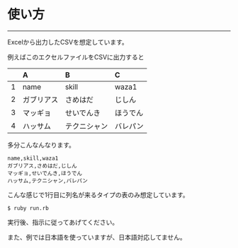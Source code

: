 # 使い方
---------

Excelから出力したCSVを想定しています。

例えばこのエクセルファイルをCSVに出力すると


|        | A        | B            | C        |
|:------:|:---------|:-------------|:-------  |
|1       |name      |skill         |waza1     |
|2       |ガブリアス|さめはだ      |じしん    |
|3       |マッギョ  |せいでんき    |ほうでん  |
|4       |ハッサム  |テクニシャン  |バレパン  |

多分こんなんなります。

```
name,skill,waza1 
ガブリアス,さめはだ,じしん 
マッギョ,せいでんき,ほうでん
ハッサム,テクニシャン,バレパン
```

こんな感じで1行目に列名が来るタイプの表のみ想定しています。

```
$ ruby run.rb
```

実行後、指示に従ってあげてください。


また、例では日本語を使っていますが、日本語対応してません。
